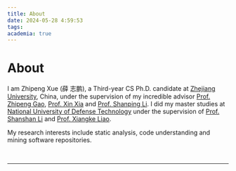 ```yaml
---
title: About
date: 2024-05-28 4:59:53
tags:
academia: true
---
```


# About
I am Zhipeng Xue (薛 志鹏), a Third-year CS Ph.D. candidate at [Zhejiang University](https://www.zju.edu.cn/english/), China, under the supervision of my incredible advisor [Prof. Zhipeng Gao](https://zpgao.github.io/), [Prof. Xin Xia](https://xin-xia.github.io/) and [Prof. Shanping Li](https://person.zju.edu.cn/en/0087125). I did my master studies at [National University of Defense Technology](https://english.nudt.edu.cn/) under the supervision of [Prof. Shanshan Li](https://leopard-lab.github.io/people.html) and [Prof. Xiangke Liao](https://www.researchgate.net/profile/Xiang-Ke-Liao).

My research interests include static analysis, code understanding and mining software repositories.

<br>

---